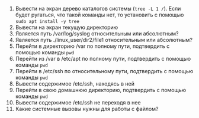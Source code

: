 1) Вывести на экран дерево каталогов системы (```tree -L 1 /```). Если будет ругаться, что такой команды нет, то установить с помощью ```sudo apt install -y tree```
2) Вывести на экран текущую директорию
3) Является путь /var/log/syslog относительным или абсолютным?
4) Является путь ./linux_user/dir2/file1 относительным или абсолютным?
5) Перейти в директорию /var по полному пути, подтвердить с помощью команды ```pwd```
6) Перейти из /var в /etc/apt по полному пути, подтвердить с помощью команды ```pwd```
7) Перейти в /etc/ssh по относительному пути, подтвердить с помощью команды ```pwd```
8) Вывести содержимое /etc/ssh, находясь в ней
9) Перейти в свою домашнюю директорию, подтвердить с помощью команды ```pwd```
10) Вывести содержимое /etc/ssh не переходя в нее
11) Какие системные вызовы нужны для работы с файлом?
